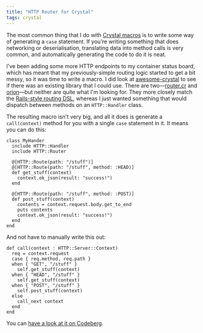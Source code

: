 ```yaml
---
title: "HTTP Router for Crystal"
tags: crystal
---
```


The most common thing that I do with [Crystal macros](https://crystal-lang.org/reference/latest/syntax_and_semantics/macros/index.html) is to write some way of generating a `case` statement. If you're writing something that does networking or deserialisation, translating data into method calls is very common, and automatically generating the code to do it is neat.

I've been adding some more HTTP endpoints to my container status board, which has meant that my previously-simple routing logic started to get a bit messy, so it was time to write a macro. I did look at [awesome-crystal](https://github.com/veelenga/awesome-crystal) to see if there was an existing library that I could use. There are two—[router.cr](https://github.com/tbrand/router.cr) and  [orion](https://github.com/obsidian/orion)—but neither are quite what I'm looking for. They more closely match the [Rails-style routing DSL](https://guides.rubyonrails.org/routing.html), whereas I just wanted something that would dispatch between methods on an `HTTP::Handler` class.

The resulting macro isn't very big, and all it does is generate a `call(context)` method for you with a single `case` statement in it. It means you can do this:

```crystal
class MyHander
  include HTTP::Handler
  include HTTP::Router

  @[HTTP::Route(path: "/stuff")]
  @[HTTP::Route(path: "/stuff", method: :HEAD)]
  def get_stuff(context)
    context.ok_json(result: "success!")
  end

  @[HTTP::Route(path: "/stuff", method: :POST)]
  def post_stuff(context)
    contents = context.request.body.get_to_end
    puts contents
    context.ok_json(result: "success!")
  end
end
```

And not have to manually write this out:

```crystal
def call(context : HTTP::Server::Context)
  req = context.request
  case { req.method, req.path }
  when { "GET", "/stuff" }
    self.get_stuff(context)
  when { "HEAD", "/stuff" }
    self.get_stuff(context)
  when { "POST", "/stuff" }
    self.post_stuff(context)
  else
    call_next context
  end
end
```

You can [have a look at it on Codeberg](https://codeberg.org/willhbr/http-router).

